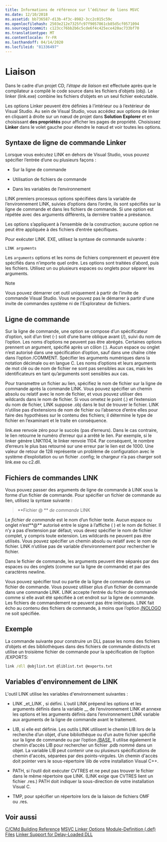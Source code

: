 ```yaml
---
title: Informations de référence sur l’éditeur de liens MSVC
ms.date: 12/10/2018
ms.assetid: bb736587-d13b-4f3c-8982-3cc2c015c59c
ms.openlocfilehash: 2503e212e7325fc97f9057861cb85d5cf0571094
ms.sourcegitcommit: c123cc76bb2b6c5cde6f4c425ece420ac733bf70
ms.translationtype: MT
ms.contentlocale: fr-FR
ms.lasthandoff: 04/14/2020
ms.locfileid: "81336497"
---
```

# <a name="linking"></a>Liaison

Dans le cadre d’un projet CD, *l’étape de liaison* est effectuée après que le compilateur a compilé le code source dans les fichiers d’objets (obj). Le linker (link.exe) combine les fichiers d’objets en un seul fichier exécutable.

Les options Linker peuvent être définies à l’intérieur ou à l’extérieur de Visual Studio. Au sein de Visual Studio, vous accédez aux options de linker en cliquant à droite sur un nœud de projet dans **Solution Explorer** et en choisissant **des propriétés** pour afficher les pages de propriété. Choisissez **Linker** dans le volet gauche pour étendre le nœud et voir toutes les options.

## <a name="linker-command-line-syntax"></a>Syntaxe de ligne de commande Linker

Lorsque vous exécutez LINK en dehors de Visual Studio, vous pouvez spécifier l’entrée d’une ou plusieurs façons :

- Sur la ligne de commande

- Utilisation de fichiers de commande

- Dans les variables de l’environnement

LINK premiers processus options spécifiées dans la variable de l’environnement LINK, suivies d’options dans l’ordre, ils sont spécifiés sur la ligne de commande et dans les fichiers de commande. Si une option est répétée avec des arguments différents, la dernière traitée a préséance.

Les options s’appliquent à l’ensemble de la construction; aucune option ne peut être appliquée à des fichiers d’entrée spécifiques.

Pour exécuter LINK. EXE, utilisez la syntaxe de commande suivante :

```
LINK arguments
```

Les `arguments` options et les noms de fichiers comprennent et peuvent être spécifiés dans n’importe quel ordre. Les options sont traitées d’abord, puis les fichiers. Utilisez un ou plusieurs espaces ou onglets pour séparer les arguments.

> [!NOTE]
> Vous pouvez démarrer cet outil uniquement à partir de l’invite de commande Visual Studio. Vous ne pouvez pas le démarrer à partir d'une invite de commandes système ni de l'Explorateur de fichiers.

## <a name="command-line"></a>Ligne de commande

Sur la ligne de commande, une option se compose d’un spécificateur d’option, soit d’un tiret (-) soit d’une barre oblique avant (/), suivi du nom de l’option. Les noms d’options ne peuvent pas être abrégés. Certaines options prennent un argument, spécifié après un côlon (:). Aucun espace ou onglet n’est autorisé dans une spécification d’option, sauf dans une chaîne citée dans l’option /COMMENT. Spécifier les arguments numériques dans la notation décimale ou en langue C. Les noms d’options et leurs arguments de mot clé ou de nom de fichier ne sont pas sensibles aux cas, mais les identificateurs en tant qu’arguments sont sensibles aux cas.

Pour transmettre un fichier au lien, spécifiez le nom de fichier sur la ligne de commande après la commande LINK. Vous pouvez spécifier un chemin absolu ou relatif avec le nom de fichier, et vous pouvez utiliser des wildcards dans le nom de fichier. Si vous ometez le point (.) et l’extension du nom de fichier, LINK suppose .obj dans le but de trouver le fichier. LINK n’utilise pas d’extensions de nom de fichier ou l’absence d’entre elles pour faire des hypothèses sur le contenu des fichiers; il détermine le type de fichier en l’examinant et le traite en conséquence.

link.exe renvoie zéro pour le succès (pas d’erreurs).  Dans le cas contraire, le lien retourne le numéro d’erreur qui a arrêté le lien.  Par exemple, si le linker génère LNK1104, le linker renvoie 1104.  Par conséquent, le nombre d’erreurs le plus bas retourné sur une erreur par le lien est de 1000.  Une valeur de retour de 128 représente un problème de configuration avec le système d’exploitation ou un fichier .config; le chargeur n’a pas charger soit link.exe ou c2.dll.

## <a name="link-command-files"></a>Fichiers de commandes LINK

Vous pouvez passer des arguments de ligne de commande à LINK sous la forme d’un fichier de commande. Pour spécifier un fichier de commande au lien, utilisez la syntaxe suivante :

> **Fichier \@ ** <em>de commande</em> LINK

Le *fichier de commande* est le nom d’un fichier texte. Aucun espace ou onglet n’est**\@** autorisé entre le signe à l’affiche ( ) et le nom de fichier. Il n’y a pas d’extension par défaut; vous devez spécifier le nom de fichier complet, y compris toute extension. Les wildcards ne peuvent pas être utilisés. Vous pouvez spécifier un chemin absolu ou relatif avec le nom de fichier. LINK n’utilise pas de variable d’environnement pour rechercher le fichier.

Dans le fichier de commande, les arguments peuvent être séparés par des espaces ou des onglets (comme sur la ligne de commande) et par des caractères newline.

Vous pouvez spécifier tout ou partie de la ligne de commande dans un fichier de commande. Vous pouvez utiliser plus d’un fichier de commande dans une commande LINK. LINK accepte l’entrée du fichier de commande comme si elle avait été spécifiée à cet endroit sur la ligne de commande. Les fichiers de commandement ne peuvent pas être imbriqués. LINK fait écho au contenu des fichiers de commande, à moins que l’option [/NOLOGO](nologo-suppress-startup-banner-linker.md) ne soit spécifiée.

## <a name="example"></a>Exemple

La commande suivante pour construire un DLL passe les noms des fichiers d’objets et des bibliothèques dans des fichiers de commande distincts et utilise un troisième fichier de commande pour la spécification de l’option /EXPORTS:

```cmd
link /dll @objlist.txt @liblist.txt @exports.txt
```

## <a name="link-environment-variables"></a>Variables d'environnement de LINK

L'outil LINK utilise les variables d'environnement suivantes :

- LINK \_et\_LINK , si défini. L’outil LINK prépend les options et les arguments définis dans la variable \_\_ de l’environnement LINK et annexe les options et les arguments définis dans l’environnement LINK variable aux arguments de la ligne de commande avant le traitement.

- LIB, si elle est définie. Les outils LINK utilisent le chemin LIB lors de la recherche d’un objet, d’une bibliothèque ou d’un autre fichier spécifié sur la ligne de commande ou par l’option [/BASE.](base-base-address.md) Il utilise également le chemin d’accès LIB pour rechercher un fichier .pdb nommé dans un objet. La variable LIB peut contenir une ou plusieurs spécifications de chemin d'accès, séparées par des points-virgules. Un chemin d'accès doit pointer vers le sous-répertoire \lib de votre installation Visual C++.

- PATH, si l’outil doit exécuter CVTRES et ne peut pas trouver le fichier dans le même répertoire que LINK. (LINK exige que CVTRES lient un fichier .res.) PATH doit indiquer la sous-direction de votre installation Visual C.

- TMP, pour spécifier un répertoire lors de la liaison de fichiers OMF ou .res.

## <a name="see-also"></a>Voir aussi

[C/CMd Building Reference](c-cpp-building-reference.md)
[MSVC Linker Options](linker-options.md)
[Module-Definition (.def) Files](module-definition-dot-def-files.md)
[Linker Support for Delay-Loaded DLL](linker-support-for-delay-loaded-dlls.md)
